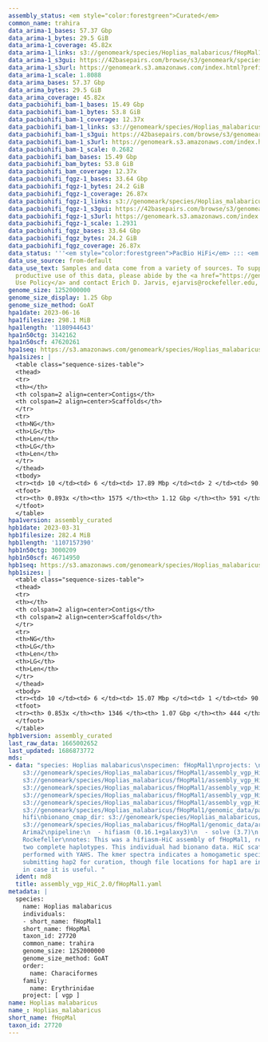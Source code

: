 ```yaml
---
assembly_status: <em style="color:forestgreen">Curated</em>
common_name: trahira
data_arima-1_bases: 57.37 Gbp
data_arima-1_bytes: 29.5 GiB
data_arima-1_coverage: 45.82x
data_arima-1_links: s3://genomeark/species/Hoplias_malabaricus/fHopMal1/genomic_data/arima/<br>
data_arima-1_s3gui: https://42basepairs.com/browse/s3/genomeark/species/Hoplias_malabaricus/fHopMal1/genomic_data/arima/
data_arima-1_s3url: https://genomeark.s3.amazonaws.com/index.html?prefix=species/Hoplias_malabaricus/fHopMal1/genomic_data/arima/
data_arima-1_scale: 1.8088
data_arima_bases: 57.37 Gbp
data_arima_bytes: 29.5 GiB
data_arima_coverage: 45.82x
data_pacbiohifi_bam-1_bases: 15.49 Gbp
data_pacbiohifi_bam-1_bytes: 53.8 GiB
data_pacbiohifi_bam-1_coverage: 12.37x
data_pacbiohifi_bam-1_links: s3://genomeark/species/Hoplias_malabaricus/fHopMal1/genomic_data/pacbio_hifi/<br>
data_pacbiohifi_bam-1_s3gui: https://42basepairs.com/browse/s3/genomeark/species/Hoplias_malabaricus/fHopMal1/genomic_data/pacbio_hifi/
data_pacbiohifi_bam-1_s3url: https://genomeark.s3.amazonaws.com/index.html?prefix=species/Hoplias_malabaricus/fHopMal1/genomic_data/pacbio_hifi/
data_pacbiohifi_bam-1_scale: 0.2682
data_pacbiohifi_bam_bases: 15.49 Gbp
data_pacbiohifi_bam_bytes: 53.8 GiB
data_pacbiohifi_bam_coverage: 12.37x
data_pacbiohifi_fqgz-1_bases: 33.64 Gbp
data_pacbiohifi_fqgz-1_bytes: 24.2 GiB
data_pacbiohifi_fqgz-1_coverage: 26.87x
data_pacbiohifi_fqgz-1_links: s3://genomeark/species/Hoplias_malabaricus/fHopMal1/genomic_data/pacbio_hifi/<br>
data_pacbiohifi_fqgz-1_s3gui: https://42basepairs.com/browse/s3/genomeark/species/Hoplias_malabaricus/fHopMal1/genomic_data/pacbio_hifi/
data_pacbiohifi_fqgz-1_s3url: https://genomeark.s3.amazonaws.com/index.html?prefix=species/Hoplias_malabaricus/fHopMal1/genomic_data/pacbio_hifi/
data_pacbiohifi_fqgz-1_scale: 1.2931
data_pacbiohifi_fqgz_bases: 33.64 Gbp
data_pacbiohifi_fqgz_bytes: 24.2 GiB
data_pacbiohifi_fqgz_coverage: 26.87x
data_status: '''<em style="color:forestgreen">PacBio HiFi</em> ::: <em style="color:forestgreen">Arima</em>'''
data_use_source: from-default
data_use_text: Samples and data come from a variety of sources. To support fair and
  productive use of this data, please abide by the <a href="https://genome10k.soe.ucsc.edu/data-use-policies/">Data
  Use Policy</a> and contact Erich D. Jarvis, ejarvis@rockefeller.edu, with any questions.
genome_size: 1252000000
genome_size_display: 1.25 Gbp
genome_size_method: GoAT
hpa1date: 2023-06-16
hpa1filesize: 298.1 MiB
hpa1length: '1180944643'
hpa1n50ctg: 3142162
hpa1n50scf: 47620261
hpa1seq: https://s3.amazonaws.com/genomeark/species/Hoplias_malabaricus/fHopMal1/assembly_curated/fHopMal1.hap1.cur.20230616.fasta.gz
hpa1sizes: |
  <table class="sequence-sizes-table">
  <thead>
  <tr>
  <th></th>
  <th colspan=2 align=center>Contigs</th>
  <th colspan=2 align=center>Scaffolds</th>
  </tr>
  <tr>
  <th>NG</th>
  <th>LG</th>
  <th>Len</th>
  <th>LG</th>
  <th>Len</th>
  </tr>
  </thead>
  <tbody>
  <tr><td> 10 </td><td> 6 </td><td> 17.89 Mbp </td><td> 2 </td><td> 90.65 Mbp </td></tr><tr><td> 20 </td><td> 15 </td><td> 11.62 Mbp </td><td> 3 </td><td> 86.20 Mbp </td></tr><tr><td> 30 </td><td> 29 </td><td> 7.00 Mbp </td><td> 5 </td><td> 73.28 Mbp </td></tr><tr><td> 40 </td><td> 52 </td><td> 4.30 Mbp </td><td> 7 </td><td> 57.28 Mbp </td></tr><tr style="background-color:#cccccc;"><td> 50 </td><td> 87 </td><td style="background-color:#88ff88;"> 3.14 Mbp </td><td> 9 </td><td style="background-color:#88ff88;"> 47.62 Mbp </td></tr><tr><td> 60 </td><td> 141 </td><td> 1.83 Mbp </td><td> 12 </td><td> 44.50 Mbp </td></tr><tr><td> 70 </td><td> 238 </td><td> 0.97 Mbp </td><td> 15 </td><td> 41.56 Mbp </td></tr><tr><td> 80 </td><td> 441 </td><td> 369.06 Kbp </td><td> 18 </td><td> 38.39 Mbp </td></tr><tr><td> 90 </td><td> 0 </td><td>  </td><td> 23 </td><td> 2.86 Mbp </td></tr><tr><td> 100 </td><td> 0 </td><td>  </td><td> 0 </td><td>  </td></tr></tbody>
  <tfoot>
  <tr><th> 0.893x </th><th> 1575 </th><th> 1.12 Gbp </th><th> 591 </th><th> 1.18 Gbp </th></tr>
  </tfoot>
  </table>
hpa1version: assembly_curated
hpb1date: 2023-03-31
hpb1filesize: 282.4 MiB
hpb1length: '1107157390'
hpb1n50ctg: 3000209
hpb1n50scf: 46714950
hpb1seq: https://s3.amazonaws.com/genomeark/species/Hoplias_malabaricus/fHopMal1/assembly_curated/fHopMal1.hap2.cur.20230331.fasta.gz
hpb1sizes: |
  <table class="sequence-sizes-table">
  <thead>
  <tr>
  <th></th>
  <th colspan=2 align=center>Contigs</th>
  <th colspan=2 align=center>Scaffolds</th>
  </tr>
  <tr>
  <th>NG</th>
  <th>LG</th>
  <th>Len</th>
  <th>LG</th>
  <th>Len</th>
  </tr>
  </thead>
  <tbody>
  <tr><td> 10 </td><td> 6 </td><td> 15.07 Mbp </td><td> 1 </td><td> 90.65 Mbp </td></tr><tr><td> 20 </td><td> 17 </td><td> 9.04 Mbp </td><td> 2 </td><td> 88.75 Mbp </td></tr><tr><td> 30 </td><td> 33 </td><td> 6.50 Mbp </td><td> 4 </td><td> 75.24 Mbp </td></tr><tr><td> 40 </td><td> 56 </td><td> 4.74 Mbp </td><td> 6 </td><td> 55.50 Mbp </td></tr><tr style="background-color:#cccccc;"><td> 50 </td><td> 89 </td><td style="background-color:#88ff88;"> 3.00 Mbp </td><td> 8 </td><td style="background-color:#88ff88;"> 46.71 Mbp </td></tr><tr><td> 60 </td><td> 148 </td><td> 1.56 Mbp </td><td> 11 </td><td> 44.47 Mbp </td></tr><tr><td> 70 </td><td> 257 </td><td> 0.78 Mbp </td><td> 14 </td><td> 39.68 Mbp </td></tr><tr><td> 80 </td><td> 544 </td><td> 236.82 Kbp </td><td> 17 </td><td> 36.15 Mbp </td></tr><tr><td> 90 </td><td> 0 </td><td>  </td><td> 0 </td><td>  </td></tr><tr><td> 100 </td><td> 0 </td><td>  </td><td> 0 </td><td>  </td></tr></tbody>
  <tfoot>
  <tr><th> 0.853x </th><th> 1346 </th><th> 1.07 Gbp </th><th> 444 </th><th> 1.11 Gbp </th></tr>
  </tfoot>
  </table>
hpb1version: assembly_curated
last_raw_data: 1665002652
last_updated: 1686873772
mds:
- data: "species: Hoplias malabaricus\nspecimen: fHopMal1\nprojects: \n  - vgp\nhap1:
    s3://genomeark/species/Hoplias_malabaricus/fHopMal1/assembly_vgp_HiC_2.0/fHopMal1.HiC.hap1.20221005.fasta.gz\nhap2:
    s3://genomeark/species/Hoplias_malabaricus/fHopMal1/assembly_vgp_HiC_2.0/fHopMal1.HiC.hap2.20221005.fasta.gz\npretext_hap1:
    s3://genomeark/species/Hoplias_malabaricus/fHopMal1/assembly_vgp_HiC_2.0/evaluation/hap1/pretext/fHopMal1_hap1__s2_heatmap.pretext\npretext_hap2:
    s3://genomeark/species/Hoplias_malabaricus/fHopMal1/assembly_vgp_HiC_2.0/evaluation/hap2/pretext/fHopMal1_hap2__s2_heatmap.pretext\nkmer_spectra_img:
    s3://genomeark/species/Hoplias_malabaricus/fHopMal1/assembly_vgp_HiC_2.0/evaluation/merqury/fHopMal1_png/\npacbio_read_dir:
    s3://genomeark/species/Hoplias_malabaricus/fHopMal1/genomic_data/pacbio_hifi/\npacbio_read_type:
    hifi\nbionano_cmap_dir: s3://genomeark/species/Hoplias_malabaricus/fHopMal1/genomic_data/bionano/\nhic_read_dir:
    s3://genomeark/species/Hoplias_malabaricus/fHopMal1/genomic_data/arima/\nhic_kit:
    Arima2\npipeline:\n  - hifiasm (0.16.1+galaxy3)\n  - solve (3.7)\n  - yahs (1.2a.2+galaxy0)\nassembled_by_group:
    Rockefeller\nnotes: This was a hifiasm-HiC assembly of fHopMal1, resulting in
    two complete haplotypes. This individual had bionano data. HiC scaffolding was
    performed with YAHS. The kmer spectra indicates a homogametic specimen. We are
    submitting hap2 for curation, though file locations for hap1 are included here
    in case it is useful. "
  ident: md8
  title: assembly_vgp_HiC_2.0/fHopMal1.yaml
metadata: |
  species:
    name: Hoplias malabaricus
    individuals:
    - short_name: fHopMal1
    short_name: fHopMal
    taxon_id: 27720
    common_name: trahira
    genome_size: 1252000000
    genome_size_method: GoAT
    order:
      name: Characiformes
    family:
      name: Erythrinidae
    project: [ vgp ]
name: Hoplias malabaricus
name_: Hoplias_malabaricus
short_name: fHopMal
taxon_id: 27720
---
```

